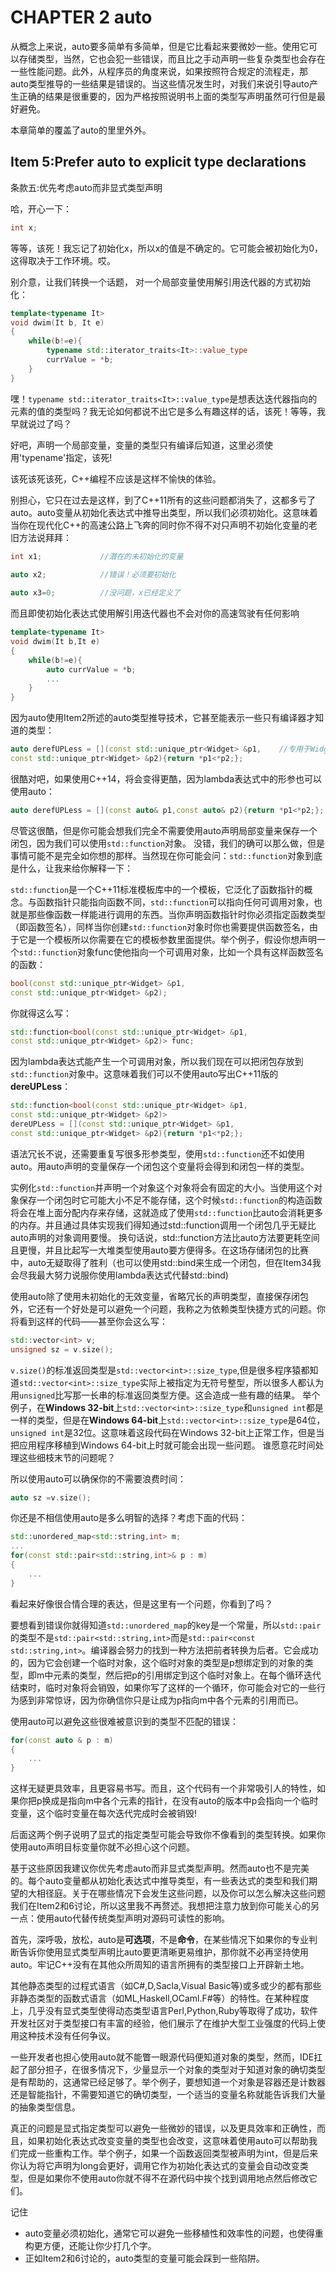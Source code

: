 # CHAPTER 2 auto

从概念上来说，auto要多简单有多简单，但是它比看起来要微妙一些。使用它可以存储类型，当然，它也会犯一些错误，而且比之手动声明一些复杂类型也会存在一些性能问题。此外，从程序员的角度来说，如果按照符合规定的流程走，那auto类型推导的一些结果是错误的。当这些情况发生时，对我们来说引导auto产生正确的结果是很重要的，因为严格按照说明书上面的类型写声明虽然可行但是最好避免。

本章简单的覆盖了auto的里里外外。

## Item 5:Prefer auto to explicit type declarations
条款五:优先考虑auto而非显式类型声明

哈，开心一下：

````cpp
int x;
````
等等，该死！我忘记了初始化x，所以x的值是不确定的。它可能会被初始化为0，这得取决于工作环境。哎。

别介意，让我们转换一个话题， 对一个局部变量使用解引用迭代器的方式初始化：
````cpp
template<typename It>
void dwim(It b, It e)
{
	while(b!=e){
		typename std::iterator_traits<It>::value_type
		currValue = *b;
	}
}
````

嘿！`typename std::iterator_traits<It>::value_type`是想表达迭代器指向的元素的值的类型吗？我无论如何都说不出它是多么有趣这样的话，该死！等等，我早就说过了吗？

好吧，声明一个局部变量，变量的类型只有编译后知道，这里必须使用'typename'指定，该死!

该死该死该死，C++编程不应该是这样不愉快的体验。

别担心，它只在过去是这样，到了C++11所有的这些问题都消失了，这都多亏了auto。auto变量从初始化表达式中推导出类型，所以我们必须初始化。这意味着当你在现代化C++的高速公路上飞奔的同时你不得不对只声明不初始化变量的老旧方法说拜拜：
````cpp
int x1;				//潜在的未初始化的变量
	
auto x2;			//错误！必须要初始化

auto x3=0;			//没问题，x已经定义了
````
而且即使初始化表达式使用解引用迭代器也不会对你的高速驾驶有任何影响
````cpp
template<typename It>
void dwim(It b,It e)
{
	while(b!=e){
		auto currValue = *b;
		...
	}
}
````
因为auto使用Item2所述的auto类型推导技术，它甚至能表示一些只有编译器才知道的类型：
````cpp
auto derefUPLess = [](const std::unique_ptr<Widget> &p1,	//专用于Widget类型的比较函数
const std::unique_ptr<Widget> &p2){return *p1<*p2;};
````
很酷对吧，如果使用C++14，将会变得更酷，因为lambda表达式中的形参也可以使用auto：
````cpp
auto derefUPLess = [](const auto& p1,const auto& p2){return *p1<*p2;};
````
尽管这很酷，但是你可能会想我们完全不需要使用auto声明局部变量来保存一个闭包，因为我们可以使用`std::function`对象。
没错，我们的确可以那么做，但是事情可能不是完全如你想的那样。当然现在你可能会问：`std::function`对象到底是什么，让我来给你解释一下：


`std::function`是一个C++11标准模板库中的一个模板，它泛化了函数指针的概念。与函数指针只能指向函数不同，`std::function`可以指向任何可调用对象，也就是那些像函数一样能进行调用的东西。当你声明函数指针时你必须指定函数类型（即函数签名），同样当你创建`std::function`对象时你也需要提供函数签名，由于它是一个模板所以你需要在它的模板参数里面提供。举个例子，假设你想声明一个`std::function`对象func使他指向一个可调用对象，比如一个具有这样函数签名的函数：
````cpp
bool(const std::unique_ptr<Widget> &p1,
const std::unique_ptr<Widget> &p2);
````
你就得这么写：
````cpp
std::function<bool(const std::unique_ptr<Widget> &p1,
const std::unique_ptr<Widget> &p2)> func;
````
因为lambda表达式能产生一个可调用对象，所以我们现在可以把闭包存放到`std::function`对象中。这意味着我们可以不使用auto写出C++11版的**dereUPLess**：
````cpp
std::function<bool(const std::unique_ptr<Widget> &p1,
const std::unique_ptr<Widget> &p2)>
dereUPLess = [](const std::unique_ptr<Widget> &p1,
const std::unique_ptr<Widget> &p2){return *p1<*p2;};
````
语法冗长不说，还需要重复写很多形参类型，使用`std::function`还不如使用auto。用auto声明的变量保存一个闭包这个变量将会得到和闭包一样的类型。

实例化`std::function`并声明一个对象这个对象将会有固定的大小。当使用这个对象保存一个闭包时它可能大小不足不能存储，这个时候`std::function`的构造函数将会在堆上面分配内存来存储，这就造成了使用`std::function`比auto会消耗更多的内存。并且通过具体实现我们得知通过std::function调用一个闭包几乎无疑比auto声明的对象调用要慢。
换句话说，std::function方法比auto方法要更耗空间且更慢，并且比起写一大堆类型使用auto要方便得多。在这场存储闭包的比赛中，auto无疑取得了胜利（也可以使用std::bind来生成一个闭包，但在Item34我会尽我最大努力说服你使用lambda表达式代替std::bind)

使用auto除了使用未初始化的无效变量，省略冗长的声明类型，直接保存闭包外，它还有一个好处是可以避免一个问题，我称之为依赖类型快捷方式的问题。你将看到这样的代码——甚至你会这么写：
````cpp
std::vector<int> v;
unsigned sz = v.size();
````
`v.size()`的标准返回类型是`std::vector<int>::size_type`,但是很多程序猿都知道`std::vector<int>::size_type`实际上被指定为无符号整型，所以很多人都认为用`unsigned`比写那一长串的标准返回类型方便。这会造成一些有趣的结果。
举个例子，在**Windows 32-bit**上`std::vector<int>::size_type`和`unsigned int`都是一样的类型，但是在**Windows 64-bit**上`std::vector<int>::size_type`是64位，`unsigned int`是32位。这意味着这段代码在Windows 32-bit上正常工作，但是当把应用程序移植到Windows 64-bit上时就可能会出现一些问题。
谁愿意花时间处理这些细枝末节的问题呢？

所以使用auto可以确保你的不需要浪费时间：
````cpp
auto sz =v.size();
````
你还是不相信使用auto是多么明智的选择？考虑下面的代码：
````cpp
std::unordered_map<std::string,int> m;
...
for(const std::pair<std::string,int>& p : m)
{
	...
}
````
看起来好像很合情合理的表达，但是这里有一个问题，你看到了吗？

要想看到错误你就得知道`std::unordered_map`的key是一个常量，所以`std::pair`的类型不是`std::pair<std::string,int>`而是`std::pair<const std::string,int>`。编译器会努力的找到一种方法把前者转换为后者。它会成功的，因为它会创建一个临时对象，这个临时对象的类型是p想绑定到的对象的类型，即m中元素的类型，然后把p的引用绑定到这个临时对象上。在每个循环迭代结束时，临时对象将会销毁，如果你写了这样的一个循环，你可能会对它的一些行为感到非常惊讶，因为你确信你只是让成为p指向m中各个元素的引用而已。

使用auto可以避免这些很难被意识到的类型不匹配的错误：
````cpp
for(const auto & p : m)
{
	...
}
````
这样无疑更具效率，且更容易书写。而且，这个代码有一个非常吸引人的特性，如果你把p换成是指向m中各个元素的指针，在没有auto的版本中p会指向一个临时变量，这个临时变量在每次迭代完成时会被销毁!

后面这两个例子说明了显式的指定类型可能会导致你不像看到的类型转换。如果你使用auto声明目标变量你就不必担心这个问题。

基于这些原因我建议你优先考虑auto而非显式类型声明。然而auto也不是完美的。每个auto变量都从初始化表达式中推导类型，有一些表达式的类型和我们期望的大相径庭。关于在哪些情况下会发生这些问题，以及你可以怎么解决这些问题我们在Item2和6讨论，所以这里我不再赘述。我想把注意力放到你可能关心的另一点：使用auto代替传统类型声明对源码可读性的影响。

首先，深呼吸，放松，auto是**可选项**，不是**命令**，在某些情况下如果你的专业判断告诉你使用显式类型声明比auto要更清晰更易维护，那你就不必再坚持使用auto。牢记C++没有在其他众所周知的语言所拥有的类型接口上开辟新土地。

其他静态类型的过程式语言（如C#,D,Sacla,Visual Basic等)或多或少的都有那些非静态类型的函数式语言（如ML,Haskell,OCaml.F#等）的特性。在某种程度上，几乎没有显式类型使得动态类型语言Perl,Python,Ruby等取得了成功，软件开发社区对于类型接口有丰富的经验，他们展示了在维护大型工业强度的代码上使用这种技术没有任何争议。

一些开发者也担心使用auto就不能瞥一眼源代码便知道对象的类型，然而，IDE扛起了部分担子，在很多情况下，少量显示一个对象的类型对于知道对象的确切类型是有帮助的，这通常已经足够了。举个例子，要想知道一个对象是容器还是计数器还是智能指针，不需要知道它的确切类型，一个适当的变量名称就能告诉我们大量的抽象类型信息。

真正的问题是显式指定类型可以避免一些微妙的错误，以及更具效率和正确性，而且，如果初始化表达式改变变量的类型也会改变，这意味着使用auto可以帮助我们完成一些重构工作。举个例子，如果一个函数返回类型被声明为int，但是后来你认为将它声明为long会更好，调用它作为初始化表达式的变量会自动改变类型，但是如果你不使用auto你就不得不在源代码中挨个找到调用地点然后修改它们。

记住

+ auto变量必须初始化，通常它可以避免一些移植性和效率性的问题，也使得重构更方便，还能让你少打几个字。
+ 正如Item2和6讨论的，auto类型的变量可能会踩到一些陷阱。

